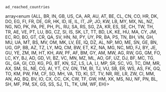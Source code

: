 ` ad_reached_countries `

array\<enum {ALL, BR, IN, GB, US, CA, AR, AU, AT, BE, CL, CN, CO, HR,
DK, DO, EG, FI, FR, DE, GR, HK, ID, IE, IL, IT, JP, JO, KW, LB, MY, MX,
NL, NZ, NG, NO, PK, PA, PE, PH, PL, RU, SA, RS, SG, ZA, KR, ES, SE, CH,
TW, TH, TR, AE, VE, PT, LU, BG, CZ, SI, IS, SK, LT, TT, BD, LK, KE, HU,
MA, CY, JM, EC, RO, BO, GT, CR, QA, SV, HN, NI, PY, UY, PR, BA, PS, TN,
BH, VN, GH, MU, UA, MT, BS, MV, OM, MK, LV, EE, IQ, DZ, AL, NP, MO, ME,
SN, GE, BN, UG, GP, BB, AZ, TZ, LY, MQ, CM, BW, ET, KZ, NA, MG, NC, MD,
FJ, BY, JE, GU, YE, ZM, IM, HT, KH, AW, PF, AF, BM, GY, AM, MW, AG, RW,
GG, GM, FO, LC, KY, BJ, AD, GD, VI, BZ, VC, MN, MZ, ML, AO, GF, UZ, DJ,
BF, MC, TG, GL, GA, GI, CD, KG, PG, BT, KN, SZ, LS, LA, LI, MP, SR, SC,
VG, TC, DM, MR, AX, SM, SL, NE, CG, AI, YT, CV, GN, TM, BI, TJ, VU, SB,
ER, WS, AS, FK, GQ, TO, KM, PW, FM, CF, SO, MH, VA, TD, KI, ST, TV, NR,
RE, LR, ZW, CI, MM, AN, AQ, BQ, BV, IO, CX, CC, CK, CW, TF, GW, HM, XK,
MS, NU, NF, PN, BL, SH, MF, PM, SX, GS, SS, SJ, TL, TK, UM, WF, EH}\>
